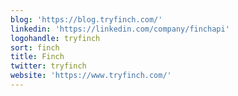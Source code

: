 ```yaml
---
blog: 'https://blog.tryfinch.com/'
linkedin: 'https://linkedin.com/company/finchapi'
logohandle: tryfinch
sort: finch
title: Finch
twitter: tryfinch
website: 'https://www.tryfinch.com/'
---
```

